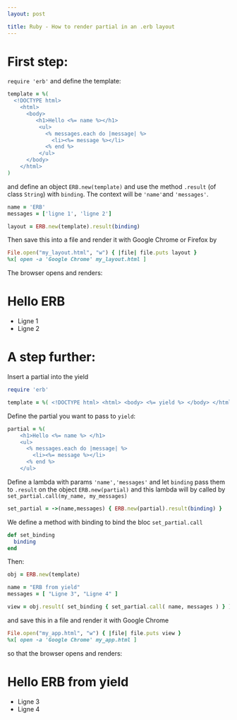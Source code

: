```yaml
---
layout: post

title: Ruby - How to render partial in an .erb layout
---
```


# First step:
`require 'erb'` and define the template:
```ruby
template = %(
  <!DOCTYPE html>
    <html>
      <body>
         <h1>Hello <%= name %></h1>
          <ul>
            <% messages.each do |message| %>
              <li><%= message %></li>
            <% end %>
          </ul>
      </body>
    </html>
)
```
and define an object `ERB.new(template)` and use the method `.result` (of  class `String`) with `binding`. The context will be `'name'`and `'messages'`.

```ruby
name = 'ERB'
messages = ['ligne 1', 'ligne 2']

layout = ERB.new(template).result(binding)
```
Then save this into a file and render it with Google Chrome or Firefox by
```ruby
File.open("my_layout.html", "w") { |file| file.puts layout }
%x[ open -a 'Google Chrome' my_layout.html ]
```
The browser opens and renders:
<h1> Hello ERB</h1>
<ul>
  <li> Ligne 1 </li>
  <li> Ligne 2 </li>
</ul>

  
# A step further:
Insert a partial into the yield

```ruby
require 'erb'

template = %( <!DOCTYPE html> <html> <body> <%= yield %> </body> </html> )

```
Define the partial you want to pass to `yield`:
```ruby
partial = %(
    <h1>Hello <%= name %> </h1>
    <ul>
      <% messages.each do |message| %>
        <li><%= message %></li>
      <% end %>
    </ul>
```

Define a lambda with params `'name','messages'` and let `binding` pass them to `.result` on the object `ERB.new(partial)` and this lambda will by called by `set_partial.call(my_name, my_messages)`


```ruby
set_partial = ->(name,messages) { ERB.new(partial).result(binding) }
```
We define a method with binding to bind the bloc `set_partial.call`

```ruby
def set_binding
  binding
end
```

Then:

```ruby
obj = ERB.new(template)

name = "ERB from yield"
messages = [ "Ligne 3", "Ligne 4" ]

view = obj.result( set_binding { set_partial.call( name, messages ) } )

```

and save this in a file and render it with Google Chrome

```ruby
File.open("my_app.html", "w") { |file| file.puts view }
%x[ open -a 'Google Chrome' my_app.html ]
```

so that the browser opens and renders:
    
<h1> Hello ERB from yield </h1>
<ul>
  <li> Ligne 3 </li>
  <li> Ligne 4 </li>
</ul>
